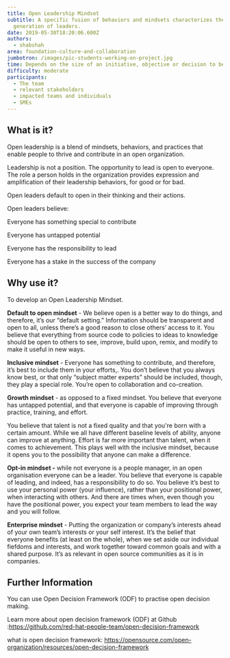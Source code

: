 ```yaml
---
title: Open Leadership Mindset
subtitle: A specific fusion of behaviors and mindsets characterizes the next
  generation of leaders.
date: 2019-05-30T18:20:06.600Z
authors:
  - shabshah
area: foundation-culture-and-collaboration
jumbotron: /images/pic-students-working-on-project.jpg
time: Depends on the size of an initiative, objective or decision to be taken.
difficulty: moderate
participants:
  - The team
  - relevant stakeholders
  - impacted teams and individuals
  - SMEs
---
```

## What is it?

Open leadership is a blend of mindsets, behaviors, and practices that enable people to thrive and contribute in an open organization.

Leadership is not a position. The opportunity to lead is open to everyone. The role a person holds in the organization provides expression and amplification of their leadership behaviors, for good or for bad. 

Open leaders default to open in their thinking and their actions. 

Open leaders  believe:

Everyone has something special to contribute

Everyone has untapped potential

Everyone has the responsibility to lead

Everyone has a stake in the success of the company

## Why use it?

To develop an Open Leadership Mindset. 

**Default to open mindset** - We believe open is a better way to do things, and therefore, it’s our “default setting.” Information should be transparent and open to all, unless there’s a good reason to close others’ access to it. You believe that everything from source code to policies to ideas to knowledge should be open to others to see, improve, build upon, remix, and modify to make it useful in new ways. 

**Inclusive mindset** - Everyone has something to contribute, and therefore, it’s best to include them in your efforts,. You don’t believe that you always know best, or that only “subject matter experts” should be included, though, they play a special role. You’re open to collaboration and co-creation.

**Growth mindset** - as opposed to a fixed mindset. You believe that everyone has untapped potential, and that everyone is capable of improving through practice, training, and effort. 

You believe that talent is not a fixed quality and that you're born with a certain amount.  While we all have different baseline levels of ability, anyone can improve at anything. Effort is far more important than talent, when it comes to achievement. This plays well with the inclusive mindset, because it opens you to the possibility that anyone can make a difference.

**Opt-in mindset -**  while not everyone is a people manager, in an open organisation everyone can be a leader. You believe that everyone is capable of leading, and indeed, has a responsibility to do so. You believe it’s best to use your personal power (your influence), rather than your positional power, when interacting with others. And there are times when, even though you have the positional power, you expect your team members to lead the way and you will follow.

**Enterprise mindset** - Putting the organization or company’s interests ahead of your own team’s interests or your self interest. It’s the belief that everyone benefits (at least on the whole), when we set aside our individual fiefdoms and interests, and work together toward common goals and with a shared purpose. It’s as relevant in open source communities as it is in companies.

## Further Information

You can use Open Decision Framework (ODF) to practise open decision making. 

Learn more about open decision framework (ODF) at  Github :<https://github.com/red-hat-people-team/open-decision-framework>

what is open decision framework: <https://opensource.com/open-organization/resources/open-decision-framework>
